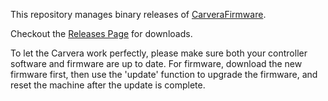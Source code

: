 This repository manages binary releases of [CarveraFirmware](https://www.makera.com). 

Checkout the [Releases Page](https://github.com/MakeraInc/CarveraFirmware/releases) for downloads.

To let the Carvera work perfectly, please make sure both your controller software and firmware are up to date. For firmware, download the new firmware first, then use the 'update' function to upgrade the firmware, and reset the machine after the update is complete.
